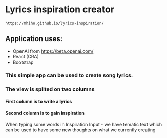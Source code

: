 # Lyrics inspiration creator
``` 
https://mhiho.github.io/lyrics-inspiration/
```
## Application uses:

- OpenAI from https://beta.openai.com/
- React (CRA)
- Bootstrap

### This simple app can be used to create song lyrics.

### The view is splited on two columns

#### First column is to write a lyrics

#### Second column is to gain inspiration 

When typing some words in Inspiration Input - we have tematic text which can be used to have some new thoughts on what we currently creating
